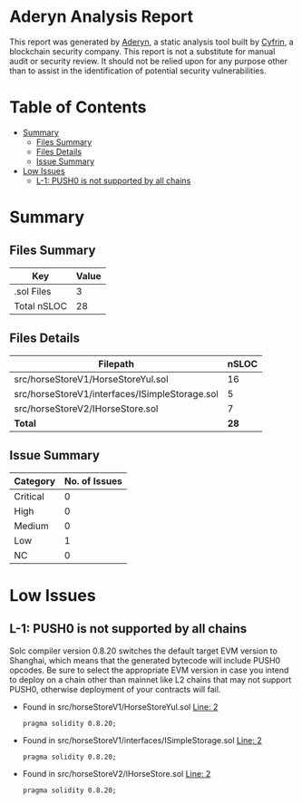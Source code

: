 # Aderyn Analysis Report

This report was generated by [Aderyn](https://github.com/Cyfrin/aderyn), a static analysis tool built by [Cyfrin](https://cyfrin.io), a blockchain security company. This report is not a substitute for manual audit or security review. It should not be relied upon for any purpose other than to assist in the identification of potential security vulnerabilities.
# Table of Contents

- [Summary](#summary)
  - [Files Summary](#files-summary)
  - [Files Details](#files-details)
  - [Issue Summary](#issue-summary)
- [Low Issues](#low-issues)
  - [L-1: PUSH0 is not supported by all chains](#l-1-push0-is-not-supported-by-all-chains)


# Summary

## Files Summary

| Key | Value |
| --- | --- |
| .sol Files | 3 |
| Total nSLOC | 28 |


## Files Details

| Filepath | nSLOC |
| --- | --- |
| src/horseStoreV1/HorseStoreYul.sol | 16 |
| src/horseStoreV1/interfaces/ISimpleStorage.sol | 5 |
| src/horseStoreV2/IHorseStore.sol | 7 |
| **Total** | **28** |


## Issue Summary

| Category | No. of Issues |
| --- | --- |
| Critical | 0 |
| High | 0 |
| Medium | 0 |
| Low | 1 |
| NC | 0 |


# Low Issues

## L-1: PUSH0 is not supported by all chains

Solc compiler version 0.8.20 switches the default target EVM version to Shanghai, which means that the generated bytecode will include PUSH0 opcodes. Be sure to select the appropriate EVM version in case you intend to deploy on a chain other than mainnet like L2 chains that may not support PUSH0, otherwise deployment of your contracts will fail.

- Found in src/horseStoreV1/HorseStoreYul.sol [Line: 2](src/horseStoreV1/HorseStoreYul.sol#L2)

	```solidity
	pragma solidity 0.8.20;
	```

- Found in src/horseStoreV1/interfaces/ISimpleStorage.sol [Line: 2](src/horseStoreV1/interfaces/ISimpleStorage.sol#L2)

	```solidity
	pragma solidity 0.8.20;
	```

- Found in src/horseStoreV2/IHorseStore.sol [Line: 2](src/horseStoreV2/IHorseStore.sol#L2)

	```solidity
	pragma solidity 0.8.20;
	```



